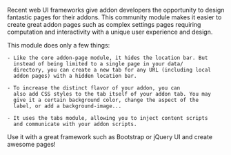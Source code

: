 Recent web UI frameworks give addon developers the opportunity to
design fantastic pages for their addons. This community module makes
it easier to create great addon pages such as complex settings pages
requiring computation and interactivity with a unique user experience
and design.

This module does only a few things:


    - Like the core addon-page module, it hides the location bar. But
      instead of being limited to a single page in your data/
      directory, you can create a new tab for any URL (including local
      addon pages) with a hidden location bar.
      
    - To increase the distinct flavor of your addon, you can
      also add CSS styles to the tab itself of your addon tab. You may
      give it a certain background color, change the aspect of the
      label, or add a background-image...
      
    - It uses the tabs module, allowing you to inject content scripts
      and communicate with your addon scripts.
      
Use it with a great framework such as Bootstrap or jQuery UI and
create awesome pages!

